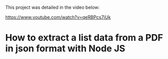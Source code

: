 This project was detailed in the video below:

https://www.youtube.com/watch?v=qeRBPcs7iUk

# How to extract a list data from a PDF in json format with Node JS
